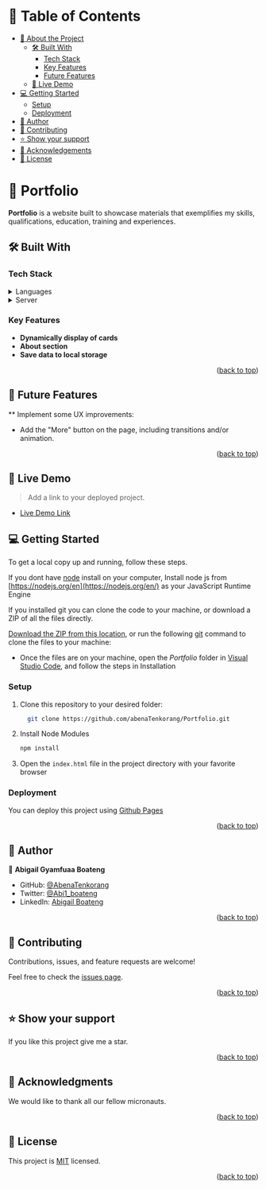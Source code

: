 <!-- TABLE OF CONTENTS -->

# 📗 Table of Contents

- [📖 About the Project](#about-project)
  - [🛠 Built With](#built-with)
    - [Tech Stack](#tech-stack)
    - [Key Features](#key-features)
    - [Future Features](#future-features)
  - [🚀 Live Demo](#live-demo)
- [💻 Getting Started](#getting-started)
  - [Setup](#setup)
  - [Deployment](#triangular_flag_on_post-deployment)
- [👥 Author](#authors)
- [🤝 Contributing](#contributing)
- [⭐️ Show your support](#support)
- [🙏 Acknowledgements](#acknowledgements)
- [📝 License](#license)


<!-- PROJECT DESCRIPTION -->

# 📖 Portfolio <a name="about-project"></a>

**Portfolio** is a website built to showcase materials that exemplifies my skills, qualifications, education, training and experiences.

## 🛠 Built With <a name="built-with"></a>

### Tech Stack <a name="tech-stack"></a>



<details>
  <summary>Languages</summary>
  <ul>
    <li>HTML</li>
    <li>CSS</li>
    <li>Javascript</li>
  </ul>
</details>

<details>
  <summary>Server</summary>
  <ul>
    <li><a href="https://github.com/">Github</a></li>
  </ul>
</details>

<!-- Features -->

### Key Features <a name="key-features"></a>

- **Dynamically display of cards**
- **About section**
- **Save data to local storage**

<p align="right">(<a href="#readme-top">back to top</a>)</p>

## 🔭 Future Features <a name="future-features"></a>

  ** Implement some UX improvements: 
  - Add the "More" button on the page, including transitions and/or animation.


<p align="right">(<a href="#readme-top">back to top</a>)</p>


## 🚀 Live Demo <a name="live-demo"></a>

> Add a link to your deployed project.

- [Live Demo Link]( https://abenatenkorang.github.io/Portfolio/)

<!-- GETTING STARTED -->

## 💻 Getting Started <a name="getting-started"></a>

To get a local copy up and running, follow these steps.


If you dont have [node](https://node.org) install on your computer, Install node js from [https://nodejs.org/en](https://nodejs.org/en/) as your JavaScript Runtime Engine

If you installed git you can clone the code to your machine, or download a ZIP of all the files directly.

[Download the ZIP from this location](https://github.com/abenaTenkorang/Portfolio/archive/refs/heads/main.zip), or run the following [git](https://git-scm.com/downloads) command to clone the files to your machine:

- Once the files are on your machine, open the _Portfolio_ folder in [Visual Studio Code](https://code.visualstudio.com/), and follow the steps in Installation

### Setup

1. Clone this repository to your desired folder:

    ```sh
      git clone https://github.com/abenaTenkorang/Portfolio.git
    ```

2. Install Node Modules

   ```sh
   npm install
   ```
   
3. Open the `index.html` file in the project directory with your favorite browser

### Deployment
<a name="triangular_flag_on_post-deployment"></a>

You can deploy this project using [Github Pages](https://docs.github.com/en/pages/getting-started-with-github-pages/creating-a-github-pages-site)


<p align="right">(<a href="#readme-top">back to top</a>)</p>
 
 
## 👥 Author
<a name="authors"></a>

👤 **Abigail Gyamfuaa Boateng**

- GitHub: [@AbenaTenkorang](https://github.com/abenaTenkorang)
- Twitter: [@Abi1_boateng](https://twitter.com/Abi1_boateng)
- LinkedIn: [Abigail Boateng](https://www.linkedin.com/in/abigail-boateng-345395141/)

<p align="right">(<a href="#readme-top">back to top</a>)</p>


<!-- CONTRIBUTING -->

## 🤝 Contributing <a name="contributing"></a>

 
Contributions, issues, and feature requests are welcome!

Feel free to check the [issues page](../../issues/).

<p align="right">(<a href="#readme-top">back to top</a>)</p>

<!-- SUPPORT -->

## ⭐️ Show your support <a name="support"></a>

If you like this project give me a star.

<p align="right">(<a href="#readme-top">back to top</a>)</p>

<!-- ACKNOWLEDGEMENTS -->

## 🙏 Acknowledgments <a name="acknowledgements"></a>

 We would like to thank all our fellow micronauts.


<p align="right">(<a href="#readme-top">back to top</a>)</p>


<!-- LICENSE -->

## 📝 License <a name="license"></a>

This project is [MIT](https://github.com/abenaTenkorang/Awesome-Books/blob/main/MIT.md) licensed.

<p align="right">(<a href="#readme-top">back to top</a>)</p>




